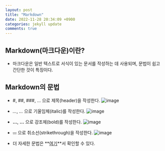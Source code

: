 ```yaml
---
layout: post
title: "Markdown"
date: 2022-11-28 20:34:09 +0900
categories: jekyll update
comments: true
---
```


## Markdown(마크다운)이란?

- 마크다운은 일반 텍스트로 서식이 있는 문서를 작성하는 데 사용되며, 문법이 쉽고 간단한 것이 특징이다.

## Markdown의 문법

- #, ##, ###, ... 으로 제목(header)을 작성한다. 
   ![image](https://user-images.githubusercontent.com/104906731/204388107-6410a447-6943-4760-83d4-85b0b178f508.png)

- *...*, _..._ 으로 기울임체(italic)를 작성한다.
    ![image](https://user-images.githubusercontent.com/104906731/204388011-4d4d9a89-ed55-4a94-8a48-f0a6697309a3.png) 

- **...**, __...__ 으로 강조체(bold)를 작성한다.
    ![image](https://user-images.githubusercontent.com/104906731/204388335-bd84e7e7-b0cd-4302-9f61-d1427198f47b.png)

- ~~...~~ 으로 취소선(strikethrough)을 작성한다.
   ![image](https://user-images.githubusercontent.com/104906731/204389095-49fb4d8f-48bd-491f-8bfa-987d5e6b9a3c.png)

- 더 자세한 문법은 **[여기](https://www.markdownguide.org/basic-syntax)**서 확인할 수 있다.
